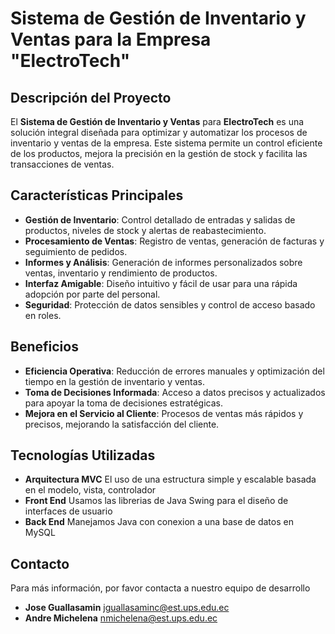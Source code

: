 # Sistema de Gestión de Inventario y Ventas para la Empresa "ElectroTech"

## Descripción del Proyecto

El **Sistema de Gestión de Inventario y Ventas** para **ElectroTech** es una solución integral diseñada para optimizar y automatizar los procesos de inventario y ventas de la empresa. Este sistema permite un control eficiente de los productos, mejora la precisión en la gestión de stock y facilita las transacciones de ventas.

## Características Principales

- **Gestión de Inventario**: Control detallado de entradas y salidas de productos, niveles de stock y alertas de reabastecimiento.
- **Procesamiento de Ventas**: Registro de ventas, generación de facturas y seguimiento de pedidos.
- **Informes y Análisis**: Generación de informes personalizados sobre ventas, inventario y rendimiento de productos.
- **Interfaz Amigable**: Diseño intuitivo y fácil de usar para una rápida adopción por parte del personal.
- **Seguridad**: Protección de datos sensibles y control de acceso basado en roles.

## Beneficios

- **Eficiencia Operativa**: Reducción de errores manuales y optimización del tiempo en la gestión de inventario y ventas.
- **Toma de Decisiones Informada**: Acceso a datos precisos y actualizados para apoyar la toma de decisiones estratégicas.
- **Mejora en el Servicio al Cliente**: Procesos de ventas más rápidos y precisos, mejorando la satisfacción del cliente.

## Tecnologías Utilizadas

- **Arquitectura MVC** El uso de una estructura simple y escalable basada en el modelo, vista, controlador
- **Front End** Usamos las librerias de Java Swing para el diseño de interfaces de usuario
- **Back End** Manejamos Java con conexion a una base de datos en MySQL

## Contacto

Para más información, por favor contacta a nuestro equipo de desarrollo

- **Jose Guallasamin** jguallasaminc@est.ups.edu.ec
- **Andre Michelena** nmichelena@est.ups.edu.ec
